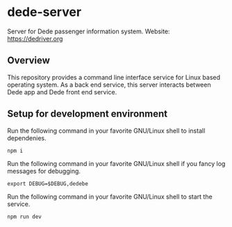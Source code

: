 # dede-server
Server for Dede passenger information system. Website: https://dedriver.org

## Overview
This repository provides a command line interface service for Linux based operating system. As a back end service, this server interacts between Dede app and Dede front end service.

## Setup for development environment
Run the following command in your favorite GNU/Linux shell to install dependenies.
```
npm i
```
Run the following command in your favorite GNU/Linux shell if you fancy log messages for debugging.
```
export DEBUG=$DEBUG,dedebe
```
Run the following command in your favorite GNU/Linux shell to start the service.
```
npm run dev
